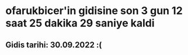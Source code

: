 # ofarukbicer'in gidisine son 3 gun 12 saat 25 dakika 29 saniye kaldi

## Gidis tarihi: 30.09.2022 :(
